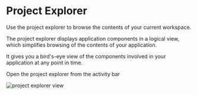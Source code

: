 <!-- loio780ba0f7049248c782de1f7f66b8b391 -->

# Project Explorer

Use the project explorer to browse the contents of your current workspace.

The project explorer displays application components in a logical view, which simplifies browsing of the contents of your application.

It gives you a bird's-eye view of the components involved in your application at any point in time.

Open the project explorer from the activity bar

![project explorer view](images/Project_Explorer_f95bf3b.png)

